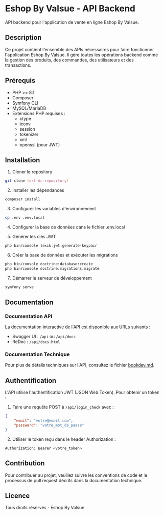 # Eshop By Valsue - API Backend

API backend pour l'application de vente en ligne Eshop By Valsue.

## Description

Ce projet contient l'ensemble des APIs nécessaires pour faire fonctionner l'application Eshop By Valsue. Il gère toutes les opérations backend comme la gestion des produits, des commandes, des utilisateurs et des transactions.

## Prérequis

- PHP >= 8.1
- Composer
- Symfony CLI
- MySQL/MariaDB
- Extensions PHP requises :
  - ctype
  - iconv
  - session
  - tokenizer
  - xml
  - openssl (pour JWT)

## Installation

1. Cloner le repository
```bash
git clone [url-du-repository]
```

2. Installer les dépendances
```bash
composer install
```

3. Configurer les variables d'environnement
```bash
cp .env .env.local
```

4. Configurer la base de données dans le fichier .env.local

5. Générer les clés JWT
```bash
php bin/console lexik:jwt:generate-keypair
```

6. Créer la base de données et exécuter les migrations
```bash
php bin/console doctrine:database:create
php bin/console doctrine:migrations:migrate
```

7. Démarrer le serveur de développement
```bash
symfony serve
```

## Documentation

### Documentation API
La documentation interactive de l'API est disponible aux URLs suivants :
- Swagger UI : `/api` ou `/api/docs`
- ReDoc : `/api/docs.html`

### Documentation Technique
Pour plus de détails techniques sur l'API, consultez le fichier [bookdev.md](./bookdev.md).

## Authentification

L'API utilise l'authentification JWT (JSON Web Token). Pour obtenir un token :

1. Faire une requête POST à `/api/login_check` avec :
```json
{
    "email": "votre@email.com",
    "password": "votre_mot_de_passe"
}
```

2. Utiliser le token reçu dans le header Authorization :
```
Authorization: Bearer <votre_token>
```

## Contribution

Pour contribuer au projet, veuillez suivre les conventions de code et le processus de pull request décrits dans la documentation technique.

## Licence

Tous droits réservés - Eshop By Valsue 